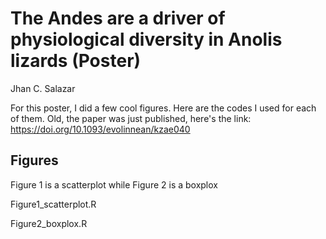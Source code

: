 # The Andes are a driver of physiological diversity in Anolis lizards (Poster)

Jhan C. Salazar

For this poster, I did a few cool figures. Here are the codes I used for each of them. Old, the paper was just published, here's the link: https://doi.org/10.1093/evolinnean/kzae040

## Figures
Figure 1 is a scatterplot while Figure 2 is a boxplox
  
  Figure1_scatterplot.R
  
  Figure2_boxplox.R

